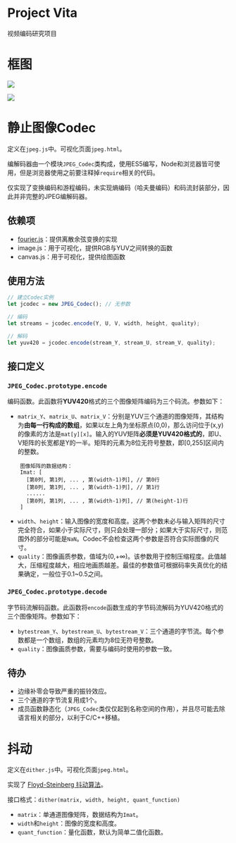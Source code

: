# Project Vita

视频编码研究项目

# 框图

![](https://mikukonai.com/image/assets/M/video-encoder-arch.png)

![](https://mikukonai.com/image/assets/M/history-of-video-coding.png)


# 静止图像Codec

定义在`jpeg.js`中。可视化页面`jpeg.html`。

编解码器由一个模块`JPEG_Codec`类构成，使用ES5编写，Node和浏览器皆可使用，但是浏览器使用之前要注释掉`require`相关的代码。

仅实现了变换编码和游程编码，未实现熵编码（哈夫曼编码）和码流封装部分，因此并非完整的JPEG编解码器。

## 依赖项

- [fourier.js](https://github.com/mikukonai/Fourier)：提供离散余弦变换的实现
- image.js：用于可视化，提供RGB与YUV之间转换的函数
- canvas.js：用于可视化，提供绘图函数

## 使用方法

```javascript
// 建立Codec实例
let jcodec = new JPEG_Codec(); // 无参数

// 编码
let streams = jcodec.encode(Y, U, V, width, height, quality);

// 解码
let yuv420 = jcodec.encode(stream_Y, stream_U, stream_V, quality);
```

## 接口定义

### `JPEG_Codec.prototype.encode`

编码函数。此函数将**YUV420**格式的三个图像矩阵编码为三个码流。参数如下：

- `matrix_Y`、`matrix_U`、`matrix_V`：分别是YUV三个通道的图像矩阵，其结构为**由每一行构成的数组**，如果以左上角为坐标原点(0,0)，那么访问位于(x,y)的像素的方法是`mat[y][x]`。输入的YUV矩阵**必须是YUV420格式的**，即U、V矩阵的长宽都是Y的一半。矩阵的元素为8位无符号整数，即[0,255]区间内的整数。

```
    图像矩阵的数据结构：
    Imat: [
      [第0列, 第1列, ... , 第(width-1)列], // 第0行
      [第0列, 第1列, ... , 第(width-1)列], // 第1行
      ......
      [第0列, 第1列, ... , 第(width-1)列], // 第(height-1)行
    ]
```

- `width`、`height`：输入图像的宽度和高度。这两个参数未必与输入矩阵的尺寸完全符合，如果小于实际尺寸，则只会处理一部分；如果大于实际尺寸，则范围外的部分可能是`NaN`。Codec不会检查这两个参数是否符合实际图像的尺寸。
- `quality`：图像画质参数，值域为(0,+∞)。该参数用于控制压缩程度。此值越大，压缩程度越大，相应地画质越差。最佳的参数值可根据码率失真优化的结果确定，一般位于0.1~0.5之间。

### `JPEG_Codec.prototype.decode`

字节码流解码函数。此函数将`encode`函数生成的字节码流解码为YUV420格式的三个图像矩阵。参数如下：

- `bytestream_Y`、`bytestream_U`、`bytestream_V`：三个通道的字节流。每个参数都是一个数组，数组的元素均为8位无符号整数。
- `quality`：图像画质参数，需要与编码时使用的参数一致。

## 待办

- 边缘补零会导致严重的振铃效应。
- 三个通道的字节流复用成1个。
- 成员函数静态化（`JPEG_Codec`类仅仅起到名称空间的作用），并且尽可能去除语言相关的部分，以利于C/C++移植。

# 抖动

定义在`dither.js`中。可视化页面`jpeg.html`。

实现了 [Floyd-Steinberg 抖动算法](https://en.wikipedia.org/wiki/Floyd%E2%80%93Steinberg_dithering)。

接口格式：`dither(matrix, width, height, quant_function)`

- `matrix`：单通道图像矩阵，数据结构为`Imat`。
- `width`和`height`：图像的宽度和高度。
- `quant_function`：量化函数，默认为简单二值化函数。

